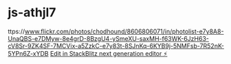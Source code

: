 # js-athjl7
ttps://www.flickr.com/photos/chodhound/8606806071/in/photolist-e7y8A8-UnaQBS-e7DMyw-8e4grD-8BzgU4-ySmeXU-saxMH-f63WK-6JzH63-cV8Sr-9ZK4SF-7MCVix-a5ZzkC-e7y83t-8SJnKq-6KYB9j-5NMFsb-7R52nK-5YPn6Z-xYDB
[Edit in StackBlitz next generation editor ⚡️](https://stackblitz.com/~/github.com/Shanny2008/js-athjl7)
